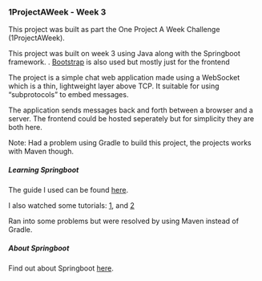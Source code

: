 ### 1ProjectAWeek - Week 3 

This project was built as part the One Project A Week Challenge (1ProjectAWeek).


This project was built on week 3 using Java along with the Springboot framework. . [Bootstrap](https://getbootstrap.com/) is also used but mostly just for the frontend

The project is a simple chat web application made using a WebSocket which is a thin, lightweight layer above TCP. It suitable for using “subprotocols” to embed messages.

The application sends messages back and forth between a browser and a server. The frontend could be hosted seperately but for simplicity they are both here.

Note: Had a problem using Gradle to build this project, the projects works with Maven though.

##### Learning Springboot

The guide I used can be found [here](https://spring.io/guides/gs/messaging-stomp-websocket).

I also watched some tutorials: [1](https://www.youtube.com/watch?v=TywlS9iAZCM), and [2](https://www.youtube.com/watch?v=NO5FoCRgMyw&t=69s)

Ran into some problems but were resolved by using Maven instead of Gradle.

##### About Springboot
Find out about Springboot [here](https://spring.io/projects/spring-boot#overview).

